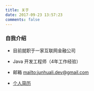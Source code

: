 ```yaml
---
title: 关于
date: 2017-09-23 13:57:23
comments: false
---
```



### 自我介绍

- 目前就职于一家互联网金融公司

- Java 开发工程师（4年工作经验）

- 邮箱 <mailto:junhuali.dev@gmail.com>

- [个人简历](http://image.searchinfogo.com/resume.docx)
